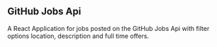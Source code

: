 ## GitHub Jobs Api
A React Application for jobs posted on the GitHub Jobs Api with filter options
location, description and full time offers.